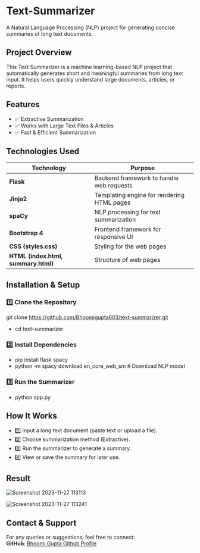 # Text-Summarizer
A Natural Language Processing (NLP) project for generating concise summaries of long text documents.

## Project Overview
This Text Summarizer is a machine learning-based NLP project that automatically generates short and meaningful summaries from long text input. It helps users quickly understand large documents, articles, or reports.

##  Features
- ✅ Extractive Summarization 
- ✅ Works with Large Text Files & Articles 
- ✅ Fast & Efficient Summarization

##  Technologies Used
| Technology          | Purpose                                         |
|---------------------|-------------------------------------------------|
| **Flask**          | Backend framework to handle web requests        |
| **Jinja2**         | Templating engine for rendering HTML pages      |
| **spaCy**          | NLP processing for text summarization           |
| **Bootstrap 4**    | Frontend framework for responsive UI            |
| **CSS (styles.css)** | Styling for the web pages                     |
| **HTML (index.html, summary.html)** | Structure of web pages         |

 ## Installation & Setup
 ### 1️⃣ Clone the Repository
  git clone https://github.com/Bhoomigupta603/text-summarizer.git
- cd text-summarizer

 ### 2️⃣ Install Dependencies
- pip install flask spacy
- python -m spacy download en_core_web_sm  # Download NLP model

 ### 3️⃣ Run the Summarizer
- python app.py

## How It Works
- 1️⃣ Input a long text document (paste text or upload a file).
- 2️⃣ Choose summarization method (Extractive).
- 3️⃣ Run the summarizer to generate a summary.
- 4️⃣ View or save the summary for later use.

##  Result 
![Screenshot 2023-11-27 113113](https://github.com/user-attachments/assets/902c6ba2-c552-4a7e-95ec-e10913a8c1e6) 

![Screenshot 2023-11-27 113241](https://github.com/user-attachments/assets/a274fe6d-8527-4a97-9300-e973ef3563ad)









##  Contact & Support  
For any queries or suggestions, feel free to connect:  
 **GitHub**: [Bhoomi Gupta Github Profile](https://github.com/Bhoomigupta603)














